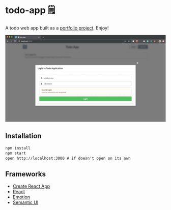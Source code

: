 # todo-app 🗒

A todo web app built as a [portfolio project](https://adamdubey.github.io/projects/2019-09-15-deploying-a-react-app-to-github-pages/). Enjoy!

![](app-demo.gif)

## Installation

```
npm install
npm start
open http://localhost:3000 # if doesn't open on its own
```

## Frameworks

- [Create React App](https://facebook.github.io/create-react-app/)
- [React](https://reactjs.org/)
- [Emotion](https://emotion.sh/)
- [Semantic UI](https://semantic-ui.com/)
